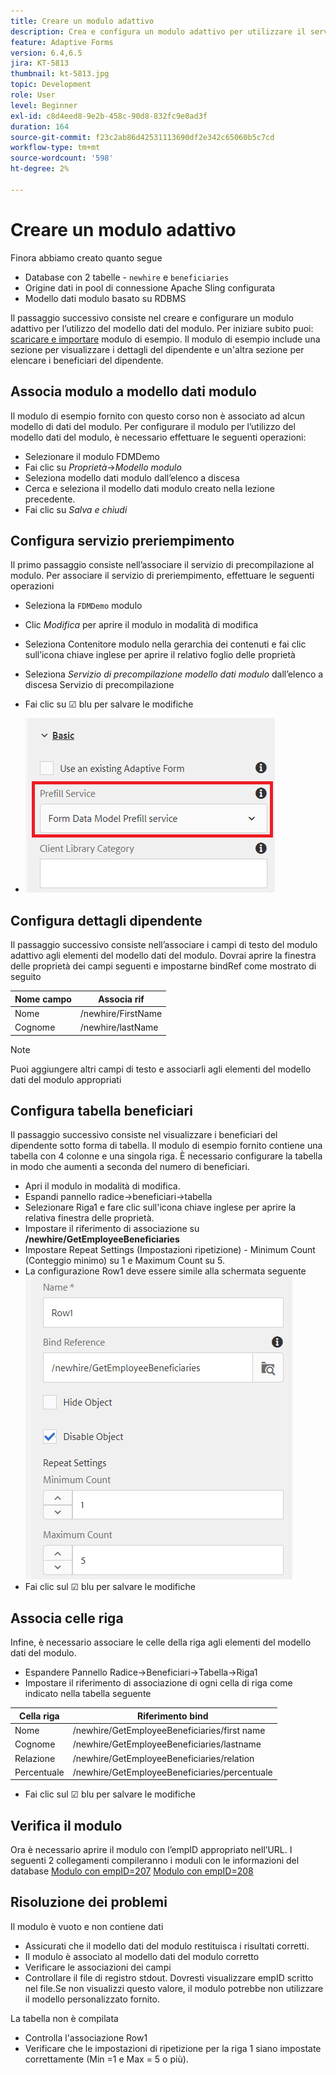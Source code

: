 ```yaml
---
title: Creare un modulo adattivo
description: Crea e configura un modulo adattivo per utilizzare il servizio di precompilazione del modello di dati del modulo
feature: Adaptive Forms
version: 6.4,6.5
jira: KT-5813
thumbnail: kt-5813.jpg
topic: Development
role: User
level: Beginner
exl-id: c8d4eed8-9e2b-458c-90d8-832fc9e0ad3f
duration: 164
source-git-commit: f23c2ab86d42531113690df2e342c65060b5c7cd
workflow-type: tm+mt
source-wordcount: '598'
ht-degree: 2%

---
```


# Creare un modulo adattivo

Finora abbiamo creato quanto segue

* Database con 2 tabelle - `newhire` e `beneficiaries`
* Origine dati in pool di connessione Apache Sling configurata
* Modello dati modulo basato su RDBMS

Il passaggio successivo consiste nel creare e configurare un modulo adattivo per l’utilizzo del modello dati del modulo.  Per iniziare subito puoi: [scaricare e importare](assets/fdm-demo-af.zip) modulo di esempio. Il modulo di esempio include una sezione per visualizzare i dettagli del dipendente e un&#39;altra sezione per elencare i beneficiari del dipendente.

## Associa modulo a modello dati modulo

Il modulo di esempio fornito con questo corso non è associato ad alcun modello di dati del modulo. Per configurare il modulo per l’utilizzo del modello dati del modulo, è necessario effettuare le seguenti operazioni:

* Selezionare il modulo FDMDemo
* Fai clic su _Proprietà_->_Modello modulo_
* Seleziona modello dati modulo dall’elenco a discesa
* Cerca e seleziona il modello dati modulo creato nella lezione precedente.
* Fai clic su _Salva e chiudi_

## Configura servizio preriempimento

Il primo passaggio consiste nell’associare il servizio di precompilazione al modulo. Per associare il servizio di preriempimento, effettuare le seguenti operazioni

* Seleziona la `FDMDemo` modulo
* Clic _Modifica_ per aprire il modulo in modalità di modifica
* Seleziona Contenitore modulo nella gerarchia dei contenuti e fai clic sull’icona chiave inglese per aprire il relativo foglio delle proprietà
* Seleziona _Servizio di precompilazione modello dati modulo_ dall’elenco a discesa Servizio di precompilazione
* Fai clic su ☑ blu per salvare le modifiche

* ![preriempimento-servizio](assets/fdm-prefill.png)

## Configura dettagli dipendente

Il passaggio successivo consiste nell’associare i campi di testo del modulo adattivo agli elementi del modello dati del modulo. Dovrai aprire la finestra delle proprietà dei campi seguenti e impostarne bindRef come mostrato di seguito


| Nome campo | Associa rif |
|------------|--------------------|
| Nome | /newhire/FirstName |
| Cognome | /newhire/lastName |

>[!NOTE]
>
>Puoi aggiungere altri campi di testo e associarli agli elementi del modello dati del modulo appropriati

## Configura tabella beneficiari

Il passaggio successivo consiste nel visualizzare i beneficiari del dipendente sotto forma di tabella. Il modulo di esempio fornito contiene una tabella con 4 colonne e una singola riga. È necessario configurare la tabella in modo che aumenti a seconda del numero di beneficiari.

* Apri il modulo in modalità di modifica.
* Espandi pannello radice->beneficiari->tabella
* Selezionare Riga1 e fare clic sull&#39;icona chiave inglese per aprire la relativa finestra delle proprietà.
* Impostare il riferimento di associazione su **/newhire/GetEmployeeBeneficiaries**
* Impostare Repeat Settings (Impostazioni ripetizione) - Minimum Count (Conteggio minimo) su 1 e Maximum Count su 5.
* La configurazione Row1 deve essere simile alla schermata seguente
  ![row-configure](assets/configure-row.PNG)
* Fai clic sul ☑ blu per salvare le modifiche

## Associa celle riga

Infine, è necessario associare le celle della riga agli elementi del modello dati del modulo.

* Espandere Pannello Radice->Beneficiari->Tabella->Riga1
* Impostare il riferimento di associazione di ogni cella di riga come indicato nella tabella seguente

| Cella riga | Riferimento bind |
|------------|----------------------------------------------|
| Nome | /newhire/GetEmployeeBeneficiaries/first name |
| Cognome | /newhire/GetEmployeeBeneficiaries/lastname |
| Relazione | /newhire/GetEmployeeBeneficiaries/relation |
| Percentuale | /newhire/GetEmployeeBeneficiaries/percentuale |

* Fai clic sul ☑ blu per salvare le modifiche

## Verifica il modulo

Ora è necessario aprire il modulo con l’empID appropriato nell’URL. I seguenti 2 collegamenti compileranno i moduli con le informazioni del database
[Modulo con empID=207](http://localhost:4502/content/dam/formsanddocuments/fdmdemo/jcr:content?wcmmode=disabled&amp;empID=207)
[Modulo con empID=208](http://localhost:4502/content/dam/formsanddocuments/fdmdemo/jcr:content?wcmmode=disabled&amp;empID=208)

## Risoluzione dei problemi

Il modulo è vuoto e non contiene dati

* Assicurati che il modello dati del modulo restituisca i risultati corretti.
* Il modulo è associato al modello dati del modulo corretto
* Verificare le associazioni dei campi
* Controllare il file di registro stdout. Dovresti visualizzare empID scritto nel file.Se non visualizzi questo valore, il modulo potrebbe non utilizzare il modello personalizzato fornito.

La tabella non è compilata

* Controlla l&#39;associazione Row1
* Verificare che le impostazioni di ripetizione per la riga 1 siano impostate correttamente (Min =1 e Max = 5 o più).
